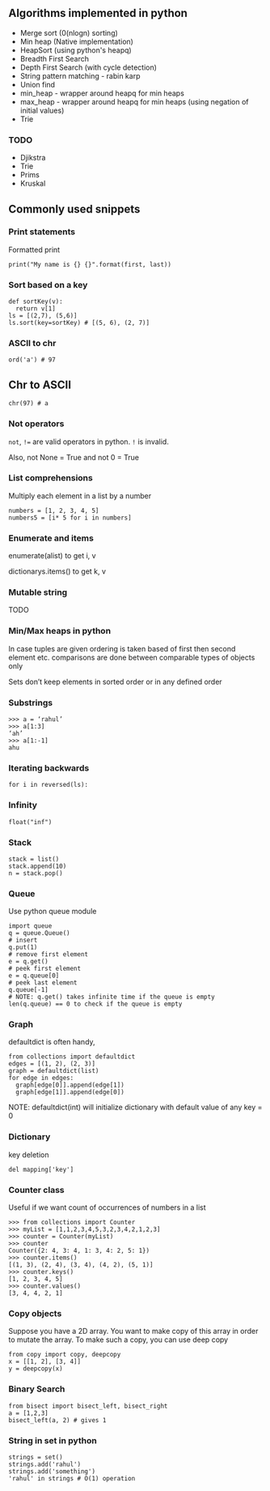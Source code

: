 ## Algorithms implemented in python

- Merge sort (0(nlogn) sorting)
- Min heap (Native implementation)
- HeapSort (using python's heapq)
- Breadth First Search
- Depth First Search (with cycle detection)
- String pattern matching - rabin karp
- Union find
- min_heap - wrapper around heapq for min heaps
- max_heap - wrapper around heapq for min heaps (using negation of initial values)
- Trie

### TODO

- Djikstra
- Trie
- Prims
- Kruskal

## Commonly used snippets

### Print statements

Formatted print
```
print("My name is {} {}".format(first, last))
```

### Sort based on a key
```
def sortKey(v):
  return v[1]
ls = [(2,7), (5,6)]
ls.sort(key=sortKey) # [(5, 6), (2, 7)]

```

### ASCII to chr 

`ord('a') # 97`

## Chr to ASCII

`chr(97) # a` 


### Not operators
`not`, `!=` are valid operators in python. `!` is invalid.

Also, not None = True and not 0 = True

### List comprehensions

Multiply each element in a list by a number

```
numbers = [1, 2, 3, 4, 5]
numbers5 = [i* 5 for i in numbers]
```

### Enumerate and items

enumerate(alist) to get i, v

dictionarys.items() to get k, v

### Mutable string
TODO

### Min/Max heaps in python
In case tuples are given ordering is taken based of first then second element etc.
comparisons are done between comparable types of objects only

Sets don’t keep elements in sorted order or in any defined order

### Substrings
```
>>> a = ‘rahul’
>>> a[1:3] 
‘ah’
>>> a[1:-1]
ahu
```
### Iterating backwards
```
for i in reversed(ls):
```
### Infinity
```
float("inf")
```

### Stack
```
stack = list()
stack.append(10)
n = stack.pop()
```

### Queue
Use python queue module
```
import queue
q = queue.Queue()
# insert
q.put(1)
# remove first element
e = q.get()
# peek first element
e = q.queue[0]
# peek last element
q.queue[-1]
# NOTE: q.get() takes infinite time if the queue is empty
len(q.queue) == 0 to check if the queue is empty
```
### Graph
defaultdict is often handy,

```
from collections import defaultdict
edges = [(1, 2), (2, 3)]
graph = defaultdict(list)
for edge in edges:
  graph[edge[0]].append(edge[1])
  graph[edge[1]].append(edge[0])
```

NOTE: defaultdict(int) will initialize dictionary with default value of any key = 0

### Dictionary

key deletion

`del mapping['key']`

### Counter class
Useful if we want count of occurrences of numbers in a list
```
>>> from collections import Counter
>>> myList = [1,1,2,3,4,5,3,2,3,4,2,1,2,3]
>>> counter = Counter(myList)
>>> counter
Counter({2: 4, 3: 4, 1: 3, 4: 2, 5: 1})
>>> counter.items()
[(1, 3), (2, 4), (3, 4), (4, 2), (5, 1)]
>>> counter.keys()
[1, 2, 3, 4, 5]
>>> counter.values()
[3, 4, 4, 2, 1]
```

### Copy objects
Suppose you have a 2D array. You want to make copy of this array in order to mutate the array. To make such a copy, you can use deep copy

```
from copy import copy, deepcopy
x = [[1, 2], [3, 4]]
y = deepcopy(x)
```

### Binary Search
```
from bisect import bisect_left, bisect_right
a = [1,2,3]
bisect_left(a, 2) # gives 1
```

### String in set in python
```
strings = set()
strings.add('rahul')
strings.add('something')
'rahul' in strings # O(1) operation
```